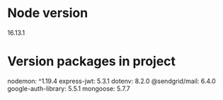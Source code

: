 # Node version
16.13.1

# Version packages in project
nodemon: ^1.19.4
express-jwt: 5.3.1
dotenv: 8.2.0
@sendgrid/mail: 6.4.0
google-auth-library: 5.5.1
mongoose: 5.7.7
